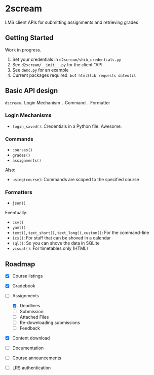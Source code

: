 # 2scream
LMS client APIs for submitting assignments and retrieving grades

## Getting Started

Work in progress.

1. Set your credentials in `d2scream/shib_credentials.py`
2. See `d2scream/__init__.py` for the client "API
3. See `demo.py` for an example
4. Current packages required: `bs4 html5lib requests dateutil`

## Basic API design

`dscream.` Login Mechanism `.` Command `.` Formatter

### Login Mechanisms

- `login_saved()`: Credentials in a Python file. Awesome.

### Commands

- `courses()`
- `grades()`
- `assignments()`

Also:
- `using(course)`: Commands are scoped to the specified course

### Formatters

- `json()`

Eventually:
- `csv()`
- `yaml()`
- `text()`, `text_short()`, `text_long()`, `custom()`: For the command-line
- `ics()`: For stuff that can be shoved in a calendar
- `sql()`: So you can shove the data in SQLite
- `visual()`: For timetables only (HTML)

## Roadmap

- [X] Course listings
- [X] Gradebook
- [ ] Assignments
	- [X] Deadlines
	- [ ] Submission
	- [ ] Attached Files
	- [ ] Re-downloading submissions
	- [ ] Feedback
- [X] Content download
- [ ] Documentation
- [ ] Course announcements
- [ ] LRS authentication

